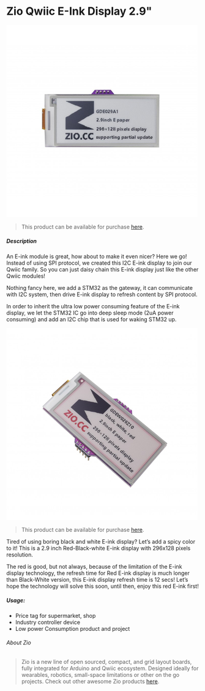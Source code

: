 # Zio Qwiic E-Ink Display 2.9"

![](eink2-9-bw.png)

> This product can be available for purchase [here](https://www.smart-prototyping.com/%20Zio-Qwiic-E-ink-Display-I2C).


##### Description

An E-ink module is great, how about to make it even nicer? Here we go! Instead of using SPI protocol, we created this I2C E-ink display to join our Qwiic family. So you can just daisy chain this E-ink display just like the other Qwiic modules!

Nothing fancy here, we add a STM32 as the gateway, it can communicate with I2C system, then drive E-ink display to refresh content by SPI protocol.

In order to inherit the ultra low power consuming feature of the E-ink display, we let the STM32 IC go into deep sleep mode (2uA power consuming) and add an I2C chip that is used for waking STM32 up.



![](eink2-9-rbw.png)

> This product can be available for purchase [here](https://www.smart-prototyping.com/Zio-E-Ink-Display-2-9-in-Black-White-Red).


Tired of using boring black and white E-ink display? Let’s add a spicy color to it! This is a 2.9 inch Red-Black-white E-ink display with 296x128 pixels resolution.

The red is good, but not always, because of the limitation of the E-ink display technology, the refresh time for Red E-ink display is much longer than Black-White version, this E-ink display refresh time is 12 secs! Let’s hope the technology will solve this soon, until then, enjoy this red E-ink first!


##### Usage:

* Price tag for supermarket, shop
* Industry controller device
* Low power Consumption product and project





###### About Zio
> Zio is a new line of open sourced, compact, and grid layout boards, fully integrated for Arduino and Qwiic ecosystem. Designed ideally for wearables, robotics, small-space limitations or other on the go projects. Check out other awesome Zio products [here](https://www.smart-prototyping.com/Zio).

